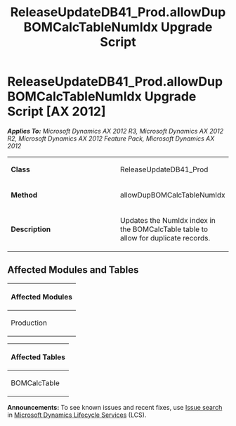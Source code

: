 ﻿---
title: ReleaseUpdateDB41_Prod.allowDupBOMCalcTableNumIdx Upgrade Script
TOCTitle: ReleaseUpdateDB41_Prod.allowDupBOMCalcTableNumIdx Upgrade Script
ms:assetid: ba5d9892-19a4-ae7c-a930-1ff6b8220bb8
ms:mtpsurl: https://msdn.microsoft.com/en-us/library/JJ737114(v=AX.60)
ms:contentKeyID: 49710795
ms.date: 05/18/2015
mtps_version: v=AX.60
---

# ReleaseUpdateDB41\_Prod.allowDupBOMCalcTableNumIdx Upgrade Script [AX 2012]


_**Applies To:** Microsoft Dynamics AX 2012 R3, Microsoft Dynamics AX 2012 R2, Microsoft Dynamics AX 2012 Feature Pack, Microsoft Dynamics AX 2012_

<table>
<colgroup>
<col style="width: 50%" />
<col style="width: 50%" />
</colgroup>
<tbody>
<tr class="odd">
<td><p><strong>Class</strong></p></td>
<td><p>ReleaseUpdateDB41_Prod</p></td>
</tr>
<tr class="even">
<td><p><strong>Method</strong></p></td>
<td><p>allowDupBOMCalcTableNumIdx</p></td>
</tr>
<tr class="odd">
<td><p><strong>Description</strong></p></td>
<td><p>Updates the NumIdx index in the BOMCalcTable table to allow for duplicate records.</p></td>
</tr>
</tbody>
</table>


## Affected Modules and Tables

<table>
<colgroup>
<col style="width: 100%" />
</colgroup>
<thead>
<tr class="header">
<th><p>Affected Modules</p></th>
</tr>
</thead>
<tbody>
<tr class="odd">
<td><p>Production</p></td>
</tr>
</tbody>
</table>


<table>
<colgroup>
<col style="width: 100%" />
</colgroup>
<thead>
<tr class="header">
<th><p>Affected Tables</p></th>
</tr>
</thead>
<tbody>
<tr class="odd">
<td><p>BOMCalcTable</p></td>
</tr>
</tbody>
</table>

  
**Announcements:** To see known issues and recent fixes, use [Issue search](http://go.microsoft.com/fwlink/?linkid=389258) in [Microsoft Dynamics Lifecycle Services](http://go.microsoft.com/fwlink/?linkid=306505) (LCS).

